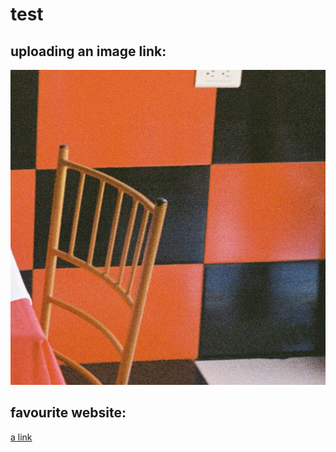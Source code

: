 # test
## uploading an image link:
![squares](images/squares.JPG)
## favourite website:
[a link](https://github.com)
